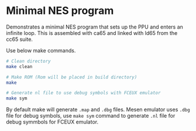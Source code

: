 
# Minimal NES program

Demonstrates a minimal NES program that sets up the PPU and enters an infinite loop.
This is assembled with ca65 and linked with ld65 from the cc65 suite.


Use below make commands.
```bash
# Clean directory
make clean

# Make ROM (Rom will be placed in build directory)
make

# Generate nl file to use debug symbols with FCEUX emulator
make sym
```

By default make will generate `.map` and `.dbg` files. Mesen emulator uses `.dbg` file for debug symbols, use `make sym` command to generate `.nl` file for debug symmbols for FCEUX emulator.